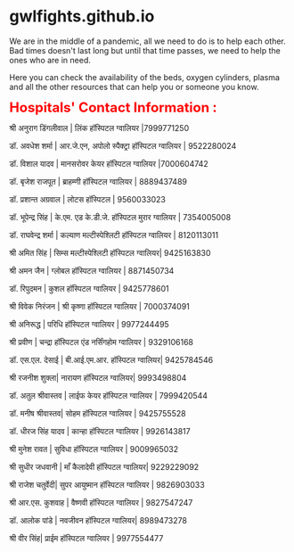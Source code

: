 # gwlfights.github.io

We are in the middle of a pandemic, all we need to do is to help each other. Bad times doesn't last long but until that time passes, we need to help the ones who are in need. 

Here you can check the availability of the beds, oxygen cylinders, plasma and all the other resources that can help you or someone you know.   

<font size ="5" color ="red"><b>Hospitals' Contact Information : </b></font>


श्री अनुराग डिंगलीवाल | लिंक हॉस्पिटल ग्वालियर |7999771250

डॉ. अवधेश शर्मा | आर.जे.एन, अपोलो स्पैक्ट्रा हॉस्पिटल ग्वालियर | 9522280024

डॉ. विशाल यादव | मानसरोवर केयर हॉस्पिटल ग्वालियर |7000604742 

डॉ. बृजेश राजपूत | ब्राहम्णी हॉस्पिटल ग्वालियर | 8889437489 

डॉ. प्रशान्त अग्रवाल | लोटस हॉस्पिटल | 9560033023 

डॉ. भूपेन्द्र सिंह | के.एम. एड के.डी.जे. हॉस्पिटल मुरार ग्वालियर | 7354005008

डॉ. राघवेन्द्र शर्मा | कल्याण मल्टीस्पेश्लिटी हॉस्पिटल ग्वालियर | 8120113011

श्री अमित सिंह | सिम्स मल्टीस्पेश्लिटी हॉस्पिटल ग्वालियर|  9425163830

श्री अमन जैन | ग्लोबल हॉस्पिटल ग्वालियर | 8871450734

डॉ. रिपुदमन | कुशल हॉस्पिटल ग्वालियर | 9425778601

श्री विवेक निरंजन | श्री कृष्णा हॉस्पिटल ग्वालियर | 7000374091 

श्री अनिरूद्ध | परिधि हॉस्पिटल ग्वालियर | 9977244495 

श्री प्रवीण | चन्द्रा हॉस्पिटल एंड नर्सिंगहोम ग्वालियर | 9329106168 

डॉ. एस.एल. देसाई | बी.आई.एम.आर. हॉस्पिटल ग्वालियर|  9425784546 

श्री रजनीश शुक्ला|  नारायण हॉस्पिटल ग्वालियर|  9993498804 

डॉ. अतुल श्रीवास्तव | लाईफ केयर हॉस्पिटल ग्वालियर | 7999420544 

डॉ. मनीष श्रीवास्तव|  सोहम हॉस्पिटल ग्वालियर | 9425755528 

डॉ. धीरज सिंह यादव | कान्हा हॉस्पिटल ग्वालियर | 9926143817 

श्री मुनेश रावत | सुविधा हॉस्पिटल ग्वालियर | 9009965032 

श्री सुधीर जधवानी | माँ कैलादेवी हॉस्पिटल ग्वालियर|  9229229092 

श्री राजेश चतुर्वेदी|  सुपर आयुष्मान हॉस्पिटल ग्वालियर |  9826903033

श्री आर.एस. कुशवाह | वैष्णवी हॉस्पिटल ग्वालियर | 9827547247 

डॉ. आलोक पांडे | नवजीवन हॉस्पिटल ग्वालियर| 8989473278

श्री वीर सिंह|  प्राईम हॉस्पिटल ग्वालियर | 9977554477 
